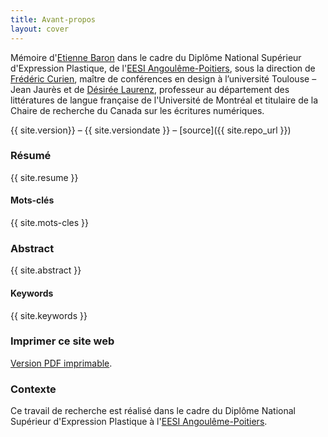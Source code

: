 ```yaml
---
title: Avant-propos
layout: cover
---
```

Mémoire d'[Etienne Baron](https://www.quaternum.net/) dans le cadre du Diplôme National Supérieur d'Expression Plastique, de l'[EESI Angoulême-Poitiers](https://www.eesi.eu/site/index.php), sous la direction de [Frédéric Curien](http://www.anthonymasure.com/), maître de conférences en design à l’université Toulouse – Jean Jaurès et de [Désirée Laurenz](http://vitalirosati.com/), professeur au département des littératures de langue française de l'Université de Montréal et titulaire de la Chaire de recherche du Canada sur les écritures numériques.

{{ site.version}} – {{ site.versiondate }} – [source]({{ site.repo_url }})

### Résumé
{{ site.resume }}

#### Mots-clés
{{ site.mots-cles }}

### Abstract
{{ site.abstract }}

#### Keywords
{{ site.keywords }}


### Imprimer ce site web
[Version PDF imprimable](/telechargement/fauchie-antoine-vers-un-systeme-modulaire-de-publication-cc-by-nc-sa.pdf).

### Contexte
Ce travail de recherche est réalisé dans le cadre du Diplôme National Supérieur d'Expression Plastique à l'[EESI Angoulême-Poitiers](https://www.eesi.eu/site/index.php).
